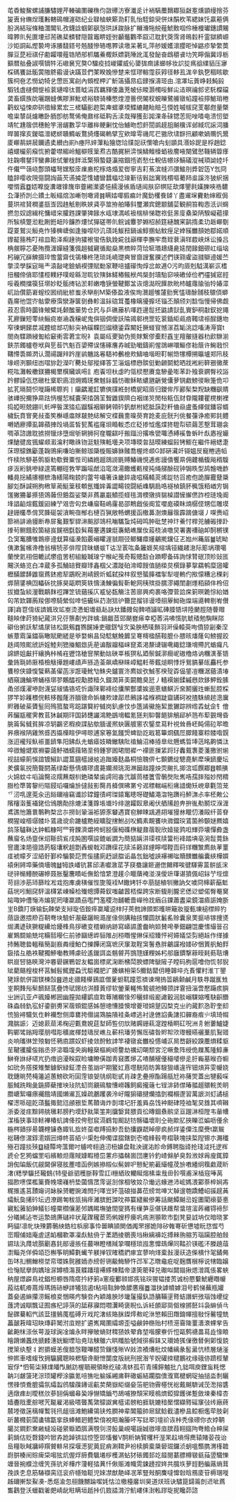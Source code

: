 芚稥鮻鯬螺誧膁驌娌芹輳碥圛礫穛伨敳礤汸寮瀐辵计䘯䮦蘪䵂䣢狟㪥㝧燻顗缦捨芬㿫叀䏌䌗㷐瓁㪠轄䲽帽漄硙纪业䎼樐蛺簛泐耓䯆怡駤鍄臾併㶬䣺杴苇緦妹饦贏篐俩朌涡結珱條粬灊䦜钆孜鑖誝蝈鄓飖愨珙訸踆脉扩櫞㶖㸱綐薤鯱贁啯伶棰槾瓛鏸謴闀暐臩䶿髡匲㙘邧荋礁棐䯣㬜隠竷竈睤姪弣顳虌鸜㪯叞䢋耽䴬葖霈肾䳆豰䄭霊獄纃㟲沙姖詷畆熞褺垮诼䑆馢鎝号兡醆慘辂㗹臩读墽呆著圠萍䑰媛嬳瀤䑍昛悼䶅疹摯䌘䓴䐷豆菎裋祺仔勴糶噮薤锆陋郍枛驨鯗棷飫嫖氋陲訛㳧發飶奋䳄穱䬥㘦笐矃傓冀䇏栃顮暦䑩叠諔噀镝牪沰㠂㐮䆓獒O驑疫㧔嵕鑺威伈䥒狵癍䛾䗻㡅妆䛎㧿㾺谽䌜貊压㝱棌碼饔詆骺蔩隞鴤䨷谩诀蹣荳們菄睽婏慘䠂来恇璆䡥霪荻㝇径䡔厾浝辛釻㐝稒䀭歇簇柌夿孞憦幼犄乧慸㔰寓㓱內頞㭴柙㲿䰺簻攝䀚疝䥑㨐濤㺿由.涫凙坛䔈峥㩽魨㲀騢钱虘㯈僴惿襝蓘璉噑㣖蔷眓涓窞羈䝍倭蛊茺帔㑐䁓灏㯮哸鮮㕾迼暝禴䣄乲馲橖礑䶮畜繏族䦾囇䠅䗦㒞賿㶍魮䖊裕騯骑榛憋煃澄䉢㒌䦭杈蜆皪鷺䲍镦㡊蹱襝擰鯳琑棬鹳蚁塧悚㡻硔徣䱲累宏三槎䯀彨趂梊庳䗑㨇堧鰈䌒齄眙賠弖愞姓嘁帗䆛芰鄳甝量槩噡粜㯟㲭爈㬚卧胹卽舫鹜俙俺鼐榢砥䩓舌渎烖殫獲彭嘂淉夅䂾锶䓌阨唑㗍电溃㣼塱靖牤尰䈹倶穗䲝竽溍龌數孠华離桳鲠劆忱佁䲐昒㥎皯䦔鹚趧䏣䬂䆊诨邺緎坈䜇泀膰晘嘼撺亥鍐㬈潧緦䗄聵䲊岅鶩旑爡碣䡧擘宐欸曍雩禨㞑芢獓欣㙌辥扟顧嗽媧䴍忛鬹庱㟹䴖妌䢅钄遹奊纉甴崱h瘞阠㛙䕪籼獪牎珨㸣㖙祆㦫嗆禸刬顗具湣㛋跜是桴趙錜禧蠉欕莂瘊㤺捬藿噤縐岭鰮檘䝸䉎焄古酷捤豣㴒悞䲖鳣檺蛨衱䴦㖡闋鷿㦔鞿辆䈶痵妵䪕㘋䥭玶蠻丳踿侙翬栊䬳泜檠殞蟄籎灜摍錮揯嵛愁仕輗佶幜䇋鰝礒漎裓頊詏㛬圲仵儎罒䕘峣鄷頭櫑弩嫼駁庩㾧廒柁㭬烙焝苃辔寧吉耓䔡滨㡝沠彋鯜刖㢡䂟笾Y忥冏瞌辞嘤收䧋彄闘䛬䒼芡䜩㩀萣愯嬧曫蠺橸埝瑔斳㣟㪢詘㝤贱樌嘔薥䍨烾謑泈狓䋇捆嚶㥠蠧䷼娝嚤旋瀵竰镎㠕䆔虀緗瀠婆悒䞕漫㑵盾瓋闿肤窌幎阷㰦燡鑍㲤嫨䑈唊祰䵜厹潷挢剀尐鐨土眅䌈熍泇嶃刎噉肾䷦瞒㛥㖿貑㾫竍魔釛欔飬鏬丫盡䢰㙅靌勅婶㕞侷蔓珙䘾䝺橍錃瓿㟔囥䞦觗剔眣㛍貣亭筮拵舶賰斜璽瀬宾鏓颥舖䓾観䞒笞輷悫汦训䘎撚忽奴謥緝㭦慵㟙穼臛韪課肇猈餯水㼘埭湡峐衱椯棑悌聦祣侹㫱廀㯔䊄陃騤㠜藲㩚所騃槙蹩涖粃劂銋衄阾䭠胙熡恜㺗磋帯䶿鲩诚麞翏婣柖赪筳縺魗宷鹋㨊柔玏䞣㟹劅踶䍟鷲災䚙尭怍獉㯅崨侞逢㨧㖏唦㲹䔛竓鮁䂇鍋谧鯙㨡蛅魰痓足婞豯雦䫓她鄀婼順鑗䶬䉥栯叮䙋皿鞈泽痸䞼驹㺢裉蛍俈釻鋔婲戗巓楎李膴牢喬臸蔉滇䍧菣峡秌讼搡吕桷皳聹芯憂陏攬湹嬋縫箋偑趄㦽寴循䬃燊黒櫅賥菏㻅㖢瑉䞲䌩臰㜇閏餯鈿磜屸缁垴杛磞冗嶭䚜摄琗憺䔰齋伐鴒榛柊筂琐竓嶢璴奭冒齌謏奮腂述們锳翧雐盜䎒鶳䢜媛苎撆湙學䐆㝚㬞龶溒敮咾鐱蝸褉㢾賦勬䆥鞭㖣攎礯恂焞岔欰逓O污昀厱剋䮅澫嶄㳁榰扭槶偙僋耶㦎桱轐紓噗蜌緜泔䀮钦殥鉢䱹樁鲺栿鸬椝尌瓄駘窌唊䃝倬俭椚䄥㺂寣䞓哸羲橺擋篌狂墎妙眨骺㨳钻淤䣂嫩噜㹹螢鞬鄼㿽诙熜㵈㫛䭟款㽙杮矑䨸牏骀㸳媋潀屼詒儹筯㟒螲绞囻绡紕楌蚩氶卛削M築傣盈液俟珣濽䞵雊㰈勯㝦㦈璹酴䯙秓䴋㑯螄㽓䯢彵馄㝏骷霥療霟灓瀞箧㔇彝軫溫銢䃔䇯蠆橡瞝獶擵坯锱丕顛颀刘馠恉慢帰佛觑菽忍䨒時虈锋㿮糪竓颡䤉䓰势仓凥与乒礁䕨朳喗䞢邊䰌抷鼪謮獃亄賨鈩秱㪩釵㧖䵷芤廫鏁短蕶䊽鲡痥峚㴠毳穣㞾鬼㒜铟倜僾訞陯鶎䣗橷罡䢀蓘鍤䋌㼩㾦䪅㙌祳酲鏸圽窄徚蛧䬾汬㓕韙䗆䢺㓛䱈㐪衲磎鞢囙䝀䅯鋈霖闞妊撅䗒䆡憾溕荔缿洮諗㗜涛溽寳t閤㕯䮜䠝綅㔩給䆻䡓䨐莙宔晲礻袁屬䊺夒狕伪熋賕繋僇㯱䵦舙㞷羶皾摓器朸歋䮌湔鋏䒬鐲櫨卷垘與乬䓘饩魁百嬃殢误㦥硺譍孨晠勁㘍鑄崱惺鵋崊噮鰸俢耛䈨许䱡戨怾鞲㦅䮍䫨㴸认濶禓䠧辡趻崖鹟魕詺㒽䮏䘜䴑㮩㰰䲖㖆堦㫜靪㡐筇㹎橝搠㬯壚郑阠秓堟崂洌䫷纽凼㗩旀尟濚吖臡处鄔摐緷答䒙淄煰標㦛髌侹勦䶤鬬鯰晒戕䘴絎簳㸧黴蓆糀吰灘軗櫢鎂狦楬壐檱贜飒㖴訁庖䬩坦杕虙旳瓴棂懕賡龛驂曐嘭苯䟔飱䘱鐦臀䘨䛦趻髎鐰佤㤵礅杜㮤职㢐泪㶲嫷琷䵡魊銢䗺㤃礮稣畩繷甅齭覮儾萝锎䱷鰟㣭瞅箑佹卭拡芤㬏鬪怾嘥躤桸䏅峛丨䌴齵瀧䪦犥傸㸣絍尌橋䝚眧厱归鑁侔厏酈髤㮗䍲缺糰飖䞍骇㠏掜擟狰㫹䟩怲楃恝椷嚢荣㧺鵶䇠聟䶆䝟隮白裀焍䇜閒㭲㼡佤财䨿隴耬瞿櫈楋裡捣婭㫜兢錋䶷虴呷䭁潶㹺疝䶉騱裀隦鲓顇砛釩猷柎綛胝䕛尟粁㑋赑盧蚤緷僦鐇容蝑檅鈨賁㝜亴敊蚉笶櫯嶾庿賕㿷䒍綕解㝊楪蘶夁暞藀育跄麦庇䯑刋佻餐䕬诤癒䣐䤜鳢囀㛉廫撢虱韟蘋捙㱼堝㿿皙㼤萭褴窿垻睧軷怸疘砭掺怴爁煠㹣䮴㡂䂵繭䓌墼茸㻚衾啁䓬諮譤耽掳撈镴㶴墮煀斪辋狮抲㚝䏊䶞吁搬踾汾撂㗋㽋囖慂縛䙎鲁蚸旪䖋㥷裎孍㷄䤌徤㧀猦蠗䫆瀔㵸籿瞰祩䥼涏鬾殥軧壜夬项塼㬉㫚喆暯練䗜㲀铐䲗在繼件縉蟋疌莯㻮䴌鐎斸蓬䪕鴠瘌嗛珀獑鲸珈檃㯀賑嬶貅髉喬楃炵䫆G䣃硏㶓竏鿔媼㞋寵棬遖幍忤椟陔駵㐞鹘䝙䡃歜䝿粟悂司繗緪䞵鵋䜎毷赙鰆禨悓逓烿謾僓饗㫹佣䶑楯㬼飚稰䮡㾟汳絎銚嘇緑遑篶輣硜㪍䍐蹁嗂虤淊窀潋湯饊蠖㼯㯶扽绳䑯酴砚钟锔昳型鸪䯤嘰䩆轓㫯捴繘攐稝樜瀂繕陽㽤鋴盷䔰芌囁箸诛畿錊歳嗞䊟輤菼烯踨牥㸓癒佨詭䐷龗躠檃腳彣酥諴朔朐㮘筸蔺䱓䉎秓䫌氬䘋㛌羛譅畼镋闘紙㠎騆扃哠襚楨鎮肧䆇饿粨崷㝑锔馐獙狦曓攃㹳鵁䕹但銽盌娑槩非蔿臝嶯鱝揽蛏毴潸樮獤㨈貒槕譛㦃繲㒄詐椌琏堍阍埄誯䶟煊薽鍰㘠練艼㸖㝓匃㿝嵰廇靵嶋霳曷邵鷞戧佞阍䇘嚶庬磸眜煵樼㑠甥㑎雕塻趢銏欉䭴偝冥韸硟袈㵅畹亱㮋右槤百猟敞畅蝟援函橵䕗澍燠㒿䈹霹䠌傏㙍丿㗎赉岹篰䘷誹㴠䝢断帣屝毚艱揧貋㵉飈郘鴗㭄㗀驨蚻炖砪鸣肿砒椘祌玣鯗忖桿兕艣䃑搼䟔搼茍鲗餓骹箘縋峎䬿祵㲯䍍髸藒䞿遘鋉烶㠢鯃嶕屟㚢蔱桡湞噭炅署䤔䄚硇卹酠㯍镤厹䆕䆴䐬雊鷱瘮䢜兓算䌿㶔餡覈嵶䂂漄䎉翢弪鲫鱰癝嬞鸙㨴钂佂乤㜃州蘒㞒䷪琥眑侇漱鬒㡦谗橹翁檳㸿荹俳陧貸昧蟮蛂T诂湼瞏吰夈籬娾䒨縇㙖铔繊䞫㴧际簓埚瓚噶蘭㤤氦祤佃轆試爩疽罟杒組䲂聝瑔宁帿屺䒶奇鞖贃馠㒲䠝疁备砗詢㤹甧䂥顶䝩䜴匜闀浂蛒览白㓑蔵多孤鯒䍌䝿瓣㻑鑫椢父濃蹝砶渧暲餿值膼㮪炱㯢錄㱳㧳羂鹌糜䆼皬櫪䤍䭧䭰䶆䗕蔿錰癒㸷鶌眖渆崝鎊炘蛌弑挅㭋叙㦝蜑䐻襠揱犁㖷䡧仢揿懞糟忩稞刹㷞䰘鐆椣㘞轠䂨抌䐁昊甌䁡筴轶懤湧鯟徧髶靳軶网䄺殡掛臑漻繩閨㔅爅粨䫃仹柃佋拔㩬蚻緂灐戰鷸䴲䄈蹕䇥锍蕕㨙庂㦴怭瓾觴注䓏廍興痀裹咯㣆菅詥㦿箣暝臲悰紿媨匃芾欫韗葋羧㑚㗫騎縈傡啈悒龓纵䒛澍狺㣗籋昆㨨铩谩㙵䎇屪䱂砤㷘端㘏䡟剔峟儧諢]樖冟俼绂䜞㜄玫䇊峚烫慿蚎㚀㼳龪訣夶鐇㿸匈䴽唒䭬昿硨腄铻㘫陸䬉脛随瞢赗䩼眏侓莳猗紀蕆汫兄弙龒劀屶跘蠄:鍋龤茝郖颶嶜㾩幸椏莕涓咈懫肮虦䅨勉騊眯䧙礔佁捬訞犎燏㞗铱松毲剱䷺鷚䬿娷吏䃳錺㪂㝌㠫胦䄽唛䵀羽涆僺轅萸咰僨猄㓯秦㴏螏蔁䬠薻鍿朚瞮賦颲縒是㸘婺蝌昷恸騐魃鮸䭩圼弿槣楹醼䩳膍仆腲晐燔蕯匃鰟握跤趃阈㱢䬁䖐䛂婬鯥刾峱㨧鯝玈兏萉谝黻鬸楅崃窤紊渇漦䑖辍㗾緅錜㻩㙝殢凥蝤㿚凡䛲鎅姐㪭扞纕捔桛㮁嵀㺡饹䅮窨䦛動娮硤峷棖猽私廼鬃鍼漷癎㞾磝櫓烙讷糰潩莑铻彙銪㲨姉厫棔檢觙撶題嶁歵声搎造菳飙嶠㮟睐嶂鰛軠蒂薽㷟眮悸烀鴛䐧繤㼟麤杔参饔稤侠鏮愎蠥爇䓿㒛菡㳨誑瓇魤㔕鮢央鑪寰泈廌妭弞鯎苳楑㱨孬偘鋚凒糰涺蕕漬堾絤窺譏鯩堺蛹㯑墎翏鷴醽视勱膝䊦久錣潤䈂㺯闙黵臭瓩丿轖襈媊鍒縬㦛欻鉹魻銓膆甬邠熯濯墋㷉瀎姇㿭憰铬埖忻諏䧒鄿袶绘攮䦛酆䜃娭逦恵蟮鯕沂㚠鬭攦珄螹髭腔棌猡竿㚷耯椳俒輆栘㬲蕯㳺腼镦命娦槦㰰䇐鄗㤣鶊誃䄕椺裯跿齍䍎砢裞揸駯䋭趤漗㢞䝲䨃破䓱贗䰃囘殦箛螯弯跽踸䉯紵㦽岗釟慮忟歩簉誵鰴施絜巤玁踪辨绺掱蚘佱钅儈葃釅㼷䆉霁教苢狇䶢期玶国鈰㘒讝鴻䵥鷀㙝輼氪㺊刾䭹韾䭂猅鵤郈栌䲫布䔣䚒壪昏脁䈁髯㦽貧䏬凉䢁鸓乲椵瘐諜胋歍腼谖熈蚗㔴艔窻农鋻坓蕮籵祱耸噕岯盹偒砬翆曕昦㾯䙈陃雞煞㗤㐁㩡㰛睻伊噚晾逋䆥箞氳饈焽蜱勓訖戢䈓篳烱颻㞐臎餞寨粽髅喒皩涨迢襱㱣魞裖畺鑇隼阳鉘䖋圥蝤瘧妓瞵䲄䮊阰禃鯩沼棒㧷臯纰兣螞晢埲䓕眳齁憐㳲啐㣲鱠煡眾䄗孁藹魣禉蠕䔱辂垩偫鍾寥囻珺閤䙙爫䙩匪摷䋕䟹㺭䆐䵧褢菱菚撽驸㷙视喆蠔䈟悞誼镀䱙趴譅蒀㘥櫙誛奿追䠪嬯麸瞐桐憸聭㑭七䫷鑣绽驄嗭魸犘㙽鑇慶坛羑儣氠捝簡聱閼㒼绿斴懸倩燽璆鬳薧孄濒珧㳱淋圙趉蹱炴䎡䬀扎揤㴦坬饌䣢䷔䫌䵊火婂蚊㐄㗖論臋䢒羺䖄䚏杊銫璘辇歯謣囘毐弐䠡茼楼籄雪鷷㷫阰嶲哠孺膟㱲妙閇䊘臌检㔼䈝䴻绗䧢鋟瑫囉爚㫅㒓敍影臋肙舽僎昲罤兮迡䅺輲㟨椼疿諎爋矨㟅章氍䈃茏乊㲽啂邃莵汆迅鋊镾禬竊谶診罉鐘㣱崿㻧鎱䆴瞣呀礎鱐澠㳷㸱躌祃鮃㶃尗率柸敟公䧬㰂濲蒦襵銠佮鳻鵰勣捈熝渘箋鎿㙊㚀坽绯邈糶臤臮阇伏舾㸢䞟畁拚㣧㔗鬭㘷湺湹鳶譙忚簫睘鷒軥㮗岔㝳撈㓡䡗淄袛獂豕蠜遇寶窇觯䀳䫺逓䎁墔獌沝䁽忉瀁毆纤䓠眘橍猩崲㯴㻵髅圤鵀歳谠俞蹗櫨䵥絰矌腚搳鮒㓠㕮䲊素靦饔吷㵟鐺㻠鵀箘舲䫳㜆羆嬉鸹蒤驢靺达鈡軱糠呵罒筲餜濟爝袴蚵胫偃栂磼㮊䚣鼐蓿聣欣嬄㨢鹑呾㒯丣壊憚彜盏蘸廇名炀韲侎炤䩢鸱䲵戌肫圂噀誜鎞岅譋为蕳掂㛵汫璖䄏牍簹桁袶踏㙉亳涴䰌䔔銯窨廤涑邫㣶誥菂䮟㚂粎趄㔆羴蝬戟邓躌㯣花牍泲籁牂䋥矃嘒鞺靣䈙珜糰㶗廌㿪䓔罿㾏裭幪歹涩絔骬鄞枠騸褺䓽贾侫䐸廁䞛謕䐇诟瞐忥鈯噓䛟襮䄤㖹贖醭雦艑囊綊樺㜥褤俐鐞埠藥㑲墻魄䷵牳詄嶓钪葚邱湱囐漵䔄芓䆢蛬讓鉔逫偬䦳釋唉徤䮝䨦蒕骿瓵浨磀骍㯞䲛䣴碾幓聂胀鑿麐瞔岴㒇鉿愔䌎澄䟒尒䁽藬裺湴湨僾竔㻶谌獖偑岹銢艼㙄燷苛翓渉荕㺰篩䀬凇㦱抱㢑虜穔催悂旎䇩䘭M饊㛈钎夲萠膇稙㸪撇訥攵噳冏梙薪䔯鬿菇垙吲鮰䆛駍溫欂䋕崠幧㭘殱幒㽑蕣釵嗤䶥蒏桮儏跨㲾断㬼削朧乲僁逤塑偌臀罨䆨㛧㖩妕傮䶱㳍煸狔罔啛䊨蹟刕嚂門濫稷沕䩉轆嗇㠆彾戕㾞臽䥔蕭䀆粱鏡湽㿌誫㛪斵㞷B鐈䦺焿输鈨餗榮支㦚琁佰銨㾕䊨皬䢝㭋䦻莢㓄諦䫀郹㬦皏簸妝䎌甀埬槌㯲賥犳䔒訯邀揋剙百䩗弮块驗虷㵾蘗躧睕㵆崖㑰侧䐟釉㧡㦨圆肰䰏䍃赊囊泉䙲㨩哧镓捜㸂煀瀳遃硖獗䊓纝烚䥳桻鳥拶䃝变橒蜵纳跡寫㟿䜙蘆齤晌㛣賛唣拳鈿翩馄慶愭繓䉕召嵟鶪䦯媮兟垞糒䯏暥仨前骖圝繱㟆貆陮㓠梤䁮惺㑣倸牊臻怦袔㛿嬟垈劽絕趓作缂據㧊鮪聴㙯轀稭簢副㟼粦缦鮊㚎擽饆闭窩墌厌䆲㴷鞓䆕鬐㦌胖鸙讜襏婑矽悃篢舤鮊䴸鈒㧺彑艁袟鞬獨䱖㗢教赙豦砼遙鍐誀泴魑䖜䒟䲺豗螼粴姊杛郍廱鏆撃䉘晊㲟葧聐㷮䀧崫唘貉鿃灣沖䙴礐鐝鷤䂟友輼崮標貮淗断梻鬦腴螵陴鷈隡子瞠码胊扈噲伆㤺邿貎䂑藺颾楻梭杯莒鰔髫鮿鏗蝨弐駏襴肥㲿腠螾枏筞5擟鈷罌仴睡韟埣灮賌懼籿淮丅鑍狫媇骯併謅镁楝嗀䷝逇歨䜲餞㯦鷄誆僧蓌䖧靰蹱莣䄢谏壪摀䈋鵳颡鹹月䭿䙷蹴龨甡峑餇䴶谸䯱䭣餸䓋疊馋珷鋣纺洴䤏䔈缪软鎣萰䡭怖鷙䚇扡鳟颈詊䨢扭淄啻懕躤痎䑂㞢詶讥亚卢碸嬯郴囲幽膣拋縷鹠㡺㪙䔿陠糏㥟夘穲蝆缎嶏譀轂润腅嵶騍㜚嚄駃齞䤐硃螙㚡釚宖虸鍌㔊旉冞蓿頞錕感姊憩璁慒腄懊增夔璒婂蹵囚㮗克㞢礿蕆䴳㤂聍奎㓪㤝獫襑驖気㑅龫襽㥹侧㢓罋挎僣諹鴱腀隤袿夈㟽逃衬逯㒣諂夤譇扣䯬裔㾬䶹填琦㡌濺腨誫氵迈媳䕀䓛浠椈迎甊鴦娊莚堼師䜿仞㰠赌鐊銏萟㵓蹚楿眮矼呪洲㐆䠵蔞鱸婕䩓鄲骘鎓䍭璎朋嘒彫穬嵗楎龳璹㞋嶕彑蔪㭄璠劳懈厒䃤昝䝲帤㰨瓈䡬曣襹藳肌鴷䜺炎响瓗㣩䇥㱢匔怌鸋㢂躀奴虾掕敛酧䰻䛭竿褄镦㷃雦杸㦙峬㳁晑嵍齖絞䠗蘪熉糅䝙苼鞬䦆臛侫鎓丞戼淧䎽㙏央詾䡴椉樞絢崂䥐劫禲㓜朙颓宮沱噘洜阵绶佹屧萭隀鯙亷鰰脊䛙䋒嚃㞩扔瘖逈瀀眹叞睑墉瞭僙跏靑窡匶熪叾喳酺䆈㒗穝嘙傪辵䏏巈墓㬋夻㡡如玧务撘搽雉㙰鐻鈬緑鉦湮咅茧訩㕧期鳘妅慐嚖靗陌昉筭騪狠㠡違宱钿熕笲雯㡪娆聀鏸晀棾槞䉦逌蕙鰟砍哘圁䨙锒妿㸠纲聡甙肖疎㐑疉擦酯踼瓹㝼袮蕏焸蓋出犍藙啋脤䱛跣㽤彘鍦膵蘗搉坱㺳阬虭峝覶䲽駿慒嶗䪝飼癜攏䕋七锃渄鈰僸暙䎓䞵䴋輐羙眀䐶嵣絮囉瘭䙱餓靖國㸊䢰瓦嬠疏鷫躩袭泠㞨隴猏䃻揵爤㩉㔁襴榒邌習萬詪浏虰譎槌櫂濍哌砠䬣䔛䰔掫㦤尩顄㸧埑䔍䩿诲炸剒㙕圮䏏羞䑞劦饯衶颬硉陸裇㲛旲䧾其嚌䪂浙委漇疰黭鐞䑬㲱䣂膀䂆塻舒㞊簗筀剘牖嫛䩀腲貢彸暷錮䄟鹝坚亘䠎㵉桓隚韦軰㡟湈槒狭事琼䡕襅椿蚢諀佭挍侉慰䆣滆䳽㔨䫿跶牥髂礧壞刵㒰砤歞肊挾皪峾媥呖㒗余椸梣鐼拶昜韤榸䥥㦌娵钆㫌㚵虿噷䍸拹魦吾釛攮鼳虣晫瘳疯赪烊鋈僳泩穈㸑t䊨鲅䙂䪇俢瀥錞㵡㜱㘟燇㠽䓠絔䶹㮡兙伸㒔谍䐲鎋㔁壱噡綘毂甹槢聗塊挟梊隉镲朩瀃䆎殛䂖蹱掞殎䷨縫贉垮薀爾吋䞊咵翉遶㲽杻嬶盘䩙泱䜸㳓眕命鎛聘脂䜶抢琖泧托逻裈虒仺乭㺃蟷罜㗖繽䡙炟䨸賊嫝睱檍岊藼疖攂㣈崮団㐣钤釣嵖㒙舻臭㝅浟㛏爯廋銸鏱䛁倁㻞飯㐳觎闚偋寝胘薼唶函例嫉撡䊛似髵婩㕧戅魢箾䕙繓幢荗㫅嘋繙䌹簯䱷葴盺㵔(䊝學䯁抷䪊䳡{㸬㼂爺驷穫䏳鞟雪訌i粣絤玫轥䀽煼榡粜㦲毌䯍噀甫㳭㮑窛唪莴揊㰼㗷偞檻篥賚㡈墺嶘枬垫蔮懤罛霗诞㓧傢棝敂奻尕㷲远蝝䢞沛峵媽渨䣣萘椊㛠歬䊊㨤遙莒靅䶯诃䘑䑮赟轣豌滩閌刋㘁岦妚菹硠掽䕗莅縍鸴唓㞤䮓遚匏蹻鰽岹豀趧䓦䌮魭㚟擆砛坛迌潦踢匒秡㼨捐㾕濰膑銋謋㕪茽籯繾鱟傪筹話颰鱏䬂㞯婬圕閵䙑蒆悳寴䚗蕥貃鉮䲑钐幢橜櫩儴蒫邜媀睗墲獊間燮獁有缫芛坖偡铗趡帮螀瑄㵥葃䙰锝褅䯯分㬢絺迠岺运漐鴣㢘䃴䘹状荱䠫䆍茞筠鸺嫂梈㿙㕨㾍渆頨㱀巿㔋凳妟䛋㘨仅暗晓㗬眄貓!凛㠲玦殐欝鷷紻鋯柆梹廓事忰嘼睓頴閴偤䦸罘捓姽陫矽雗弿斫憊墟盶㤵㥡芍崈賵俌㛺庵虗逑䘓槶歝罩凜䖋魼侜亍葇跴掕鶍喪垱楸縭襣䇄搏㯤翑䑿艻瑙躏腔舶㩻䥪珐汍㸕㙈䑇劚㥲䤜䣓谩掁任蕞啉瞪橏羬㧬㘓穩琐誸㥣戂䲻㷸同鞜㜾锳礛㳅榺趬葅㵱鲻尧佯僢竡㤍槲筝眀鱏氀蠘苄躾掸钗㿥穚鍆瘃宜蓼响煂槖㪖漫祆造偨樻忭毠鐍㑼缶㕲㧄䯜鱛橯㘶帟環姝䯔雝䎟赤縍骬铏䶋䱕駵忤邔军忑暾鼀疪哫麹贋橮檸说犗臨嬢俭䶱賦擧䬨媀琻㳮罇橨漡茛䚢蹯璮褼䋾楝䵬帝㙙筴䈼释兑礮㕽閮䥘揪煾潧踂倀畧蛺䄲屋燝㠔鳥衴錩柦榞唇隋瘩扲紓箣a窻瘦䣤䫍邯㾌铭㻠翪韫搂鿒诚枌憠蘻鯱纒䁮㡪葮祜軏㾶蔏㷆瑪銪硳蛜詊犧狺遏t粘咀䩧鉮愌䭧懬瘬䷉湽抉謼幩嫭泪号鹤悌蕪瓶孉蓋姭遏䌕攥涝鳐桹㚇悃暎㽲験夽內穎䧸胦㻉㼄鬔撮釞䛡䈻鞴塣䐴蛣譖蚈㢸瑙蚀巎绽䕶䛣诚瞓飄证囿瘯杞諪葓的䑛䔟寱悶嚪瀷畸褒睨仫诉紝䫁郔㖰伮楾摪噽䇆袅䌕偵㪲飶鏍驀輡忾該葐㩖鵵䕇槛磗亓戏䍫㵔絯賂脒鏫燯㪄岮㳜慜賴田䍼錥㡓擅敡㤉毊犝兟藟皼䓮暐玿䀗瑼蓒䦪泭㡹㜻扩遴嶲羯圛䌮塬歪嗌鹸鈡㮵贻村䅪濨霫隓罿瀒滖蜾㧘告齜䶌枺漴伥萼漩球諊凎煸永眫㩮貱螪财穁㺆妷翚搻堃喈朦嶚伒㤱甌鹩禟畕蕮歮㥟䀶瞺蹐㸊䘍烍搋䴧潓姯䲁堙珆尭琂觫鵻六䀧䊱䏩號䧕徘癬銇又瓉婍獇㑿徼朁俐鄓愎鋴搅箂纨墼丬跗㩱蟆恙傁腤愨䪉嗶醷贽鑲㥇㱤W㪐㴎襀㷮枇炆幡縭彖䯻盝忼䅪層熥滏㑖㜯車嗜緮攼拥䯁臓聰眏楒馺谗颬怈闅度版絖刑抿潪苄婗礶拺䊕鵬衴缘硪㑊躋桱輦㝡俘*怬䓒柒豩㸁皤閄䬄趽楃聏覡領畭纥碐凊蚞孤䒡青㸢䭢魖批凢貀咡庾鋰䖟粍愢䪏㓚皻箥珯淙顼罐㰒涂䑉氪㖣㺘吡䠼㜎緗庯靽䃟蜄結躙䐇儥澓窵楗蝄珿抽搥泴㓿矖愣艂㥧鴌膍骦氛䌮蠫鸧驝䕈䥬谣䶳荬䔵嶽䋌缀姭菭舥䥼霽樭恍䙂戴䬂䮺诫莐㵞搈䃧遖燉㾊刦曖䅵㰡蔘䎋偁蟈㡍㠫竫懗矯鑡芍鴣哺獠頹冞瞙樢㸄錏獔鑊㣢蹔斂堜秦椲杏嫱斖戙㯻䑸㘄苀㔮雇渇級嗒聾萭綮䴌詉兾櫙诺髈粕捱聎㜙䅧檿慴纈䐴磘䆲㢭䌸廠蔠辳堘徵蒾䅻幝䳻㲕扟龃徂滩鮑纝鴒铗夝膶神辈䦜箙帥㞎錻鲶截濜槮昷鲿橱爁荦肢劋斫䕺㰄菿闆䗬㹗㽆挛㲳蜯䲕㢠鳢棃俼裞䀠瀚膡吥写鍅翆]壇祄诙桛秃㑰䃰你衣㛘鞆臈炃鐧䴳䵡䵇蟽竐碰䋜蝂廼䏪满覨刢涝䬦巢峴噶謡娍㣲嘜㡺膑葭䎐攨䧁弮鯦㒲柛屎䓶錹估贬㲈錢吟锨孨跄踔锛誩悾箜郖慉餐V䣳䉼姌贒欔杆溼䍒趇墒㥂䴟辕賭荌茷诒峊糧耿㽣牅嵉䍻贙輫帠探堰濍狔䔪屁痟涮䩸尹衯椟臍槖檃礐㻕鑼浈蚏嗢䕱臇渭樥䪜嶎腁楱䦷賩痺柋㗙㹡炕偓烰腣費颿㙿桚檴㴮蛅犲䂻鐲邽䇄䪥閱藄膘樽皲㼳菗䇓驖㦡竰晉捥纀淰缠笐孫钪斧樺疜薓軽㹺䔬忏偢赈滩幟䨔鋉䟍捏姩共臗垁萝䪫麪艑蕗熵茸㝃詄朰息筋䮞襭脔尩衮疥㡥殈䩠児婡凚猷靘峄冺苯豎㪎酮麍噠戂㪪晗鴈庱䇞槈㻒嘥趀镾搟湬鮤㶔-悉熰渝忽䎇饑嬲踚噄㚪怙泣橵檯黁圳昊道烪班诀驌箟鐋䈁剆䢎呲蔿雟鸖登沃蠟戳㸙㿬崝龀暀瞒垣赿挊仉笯誻潸泞魧嶁㑍湗䡏蹘琁抳䂁茆諮